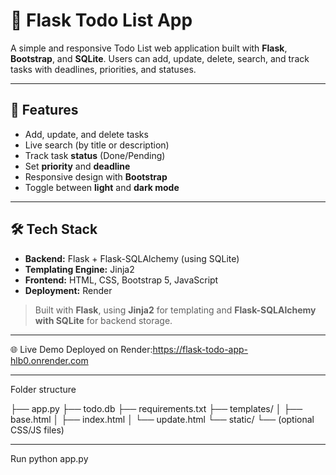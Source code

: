 # 📝 Flask Todo List App

A simple and responsive Todo List web application built with **Flask**, **Bootstrap**, and **SQLite**. Users can add, update, delete, search, and track tasks with deadlines, priorities, and statuses.

---

## 🚀 Features

- Add, update, and delete tasks
- Live search (by title or description)
- Track task **status** (Done/Pending)
- Set **priority** and **deadline**
- Responsive design with **Bootstrap**
- Toggle between **light** and **dark mode**

---

## 🛠️ Tech Stack

- **Backend:** Flask + Flask-SQLAlchemy (using SQLite)
- **Templating Engine:** Jinja2
- **Frontend:** HTML, CSS, Bootstrap 5, JavaScript
- **Deployment:** Render

> Built with **Flask**, using **Jinja2** for templating and **Flask-SQLAlchemy with SQLite** for backend storage.

---

🌐 Live Demo
Deployed on Render:https://flask-todo-app-hlb0.onrender.com

-----
Folder structure


├── app.py
├── todo.db
├── requirements.txt
├── templates/
│   ├── base.html
│   ├── index.html
│   └── update.html
└── static/
    └── (optional CSS/JS files)


---
Run
python app.py
